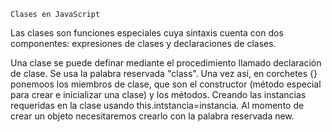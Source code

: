     Clases en JavaScript

Las clases son funciones especiales cuya sintaxis cuenta con dos componentes: expresiones de clases y declaraciones de clases.

Una clase se puede definar mediante el procedimiento llamado declaración de clase. Se usa la palabra reservada "class". Una vez así, en corchetes {} ponemoos los miembros de clase, que son el constructor (método especial para crear e inicializar una clase) y los métodos. Creando las instancias requeridas en la clase usando this.intstancia=instancia. Al momento de crear un objeto necesitaremos crearlo con la palabra reservada new.

